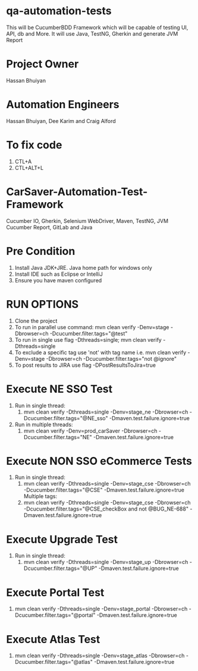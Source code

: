 # qa-automation-tests
This will be CucumberBDD Framework which will be capable of testing UI, API, db and More. It will use Java, TestNG, Gherkin and generate JVM Report

# Project Owner
Hassan Bhuiyan

# Automation Engineers
Hassan Bhuiyan,
Dee Karim and 
Craig Alford

# To fix code
1. CTL+A
2. CTL+ALT+L

# CarSaver-Automation-Test-Framework
Cucumber IO, Gherkin, Selenium WebDriver, Maven, TestNG, JVM Cucumber Report, GitLab and Java

# Pre Condition
1. Install Java JDK+JRE. Java home path for windows only
2. Install IDE such as Eclipse or IntelliJ
3. Ensure you have maven configured

# RUN OPTIONS
1. Clone the project
2. To run in parallel use command: mvn clean verify -Denv=stage -Dbrowser=ch -Dcucumber.filter.tags="@test"
3. To run in single use flag -Dthreads=single; mvn clean verify -Dthreads=single
4. To exclude a specific tag use 'not' with tag name i.e. mvn clean verify -Denv=stage -Dbrowser=ch -Dcucumber.filter.tags="not @ignore"
5. To post results to JIRA use flag -DPostResultsToJira=true

# Execute NE SSO Test
1. Run in single thread:
    1. mvn clean verify -Dthreads=single -Denv=stage_ne -Dbrowser=ch -Dcucumber.filter.tags="@NE_sso" -Dmaven.test.failure.ignore=true
2. Run in multiple threads:
    1. mvn clean verify -Denv=prod_carSaver -Dbrowser=ch -Dcucumber.filter.tags="NE" -Dmaven.test.failure.ignore=true

# Execute NON SSO eCommerce Tests
1. Run in single thread:
   1. mvn clean verify -Dthreads=single -Denv=stage_cse -Dbrowser=ch -Dcucumber.filter.tags="@CSE" -Dmaven.test.failure.ignore=true
Multiple tags:
   2. mvn clean verify -Dthreads=single -Denv=stage_cse -Dbrowser=ch -Dcucumber.filter.tags="@CSE_checkBox and not @BUG_NE-688" -Dmaven.test.failure.ignore=true

# Execute Upgrade Test
1. Run in single thread:
   1. mvn clean verify -Dthreads=single -Denv=stage_up -Dbrowser=ch -Dcucumber.filter.tags="@UP" -Dmaven.test.failure.ignore=true

# Execute Portal Test
1. mvn clean verify -Dthreads=single -Denv=stage_portal -Dbrowser=ch -Dcucumber.filter.tags="@portal" -Dmaven.test.failure.ignore=true

# Execute Atlas Test
1. mvn clean verify -Dthreads=single -Denv=stage_atlas -Dbrowser=ch -Dcucumber.filter.tags="@atlas" -Dmaven.test.failure.ignore=true